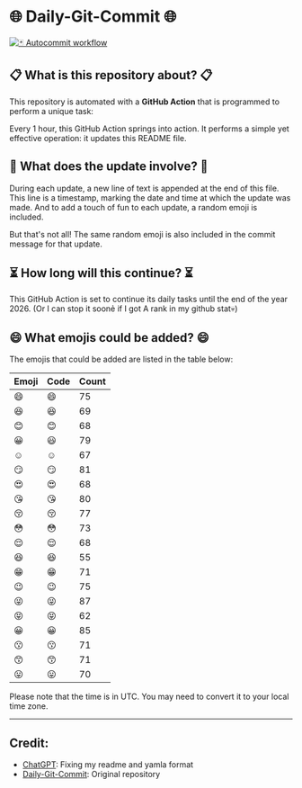 # 🌐 Daily-Git-Commit 🌐

[![🃏 Autocommit workflow](https://github.com/kleqing/git-auto-commit/actions/workflows/main.yaml/badge.svg?event=check_run)](https://github.com/kleqing/git-auto-commit/actions/workflows/main.yaml)

## 📋 What is this repository about? 📋

This repository is automated with a **GitHub Action** that is programmed to perform a unique task:

Every 1 hour, this GitHub Action springs into action. It performs a simple yet effective operation: it updates this README file.

## 🔄 What does the update involve? 🔄

During each update, a new line of text is appended at the end of this file. This line is a timestamp, marking the date and time at which the update was made. And to add a touch of fun to each update, a random emoji is included.

But that's not all! The same random emoji is also included in the commit message for that update.

## ⏳ How long will this continue? ⏳

This GitHub Action is set to continue its daily tasks until the end of the year 2026. (Or I can stop it soonẻ if I got A rank in my github stat💀)

## 😄 What emojis could be added? 😄

The emojis that could be added are listed in the table below:

| Emoji | Code | Count |
| --- | --- | --- |
| 😄 | :smile: | 75 |
| 😆 | :laughing: | 69 |
| 😊 | :blush: | 68 |
| 😀 | :smiley: | 79 |
| ☺️ | :relaxed: | 67 |
| 😏 | :smirk: | 81 |
| 😍 | :heart_eyes: | 68 |
| 😘 | :kissing_heart: | 80 |
| 😚 | :kissing_closed_eyes: | 77 |
| 😳 | :flushed: | 73 |
| 😌 | :relieved: | 68 |
| 😆 | :satisfied: | 55 |
| 😁 | :grin: | 71 |
| 😉 | :wink: | 75 |
| 😜 | :stuck_out_tongue_winking_eye: | 87 |
| 😝 | :stuck_out_tongue_closed_eyes: | 62 |
| 😀 | :grinning: | 85 |
| 😗 | :kissing: | 71 |
| 😙 | :kissing_smiling_eyes: | 71 |
| 😛 | :stuck_out_tongue: | 70 |

Please note that the time is in UTC. You may need to convert it to your local time zone.

---

## Credit:

- [ChatGPT](chatgpt.com): Fixing my readme and yamla format
- [Daily-Git-Commit](https://github.com/diegomarty/daily-git-commit): Original repository

